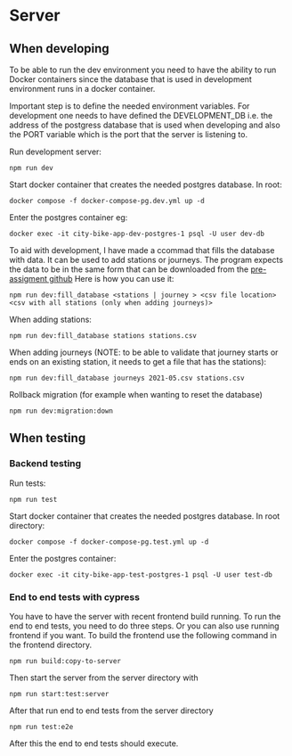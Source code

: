 # Server

## When developing

To be able to run the dev environment you need to have the ability to run Docker containers since the database that is used in development environment runs in a docker container.

Important step is to define the needed environment variables. For development one needs to have defined the DEVELOPMENT_DB i.e. the address of the postgress database that is used when developing and also the PORT variable which is the port that the server is listening to.

Run development server:

    npm run dev

Start docker container that creates the needed postgres database. In root:

    docker compose -f docker-compose-pg.dev.yml up -d

Enter the postgres container eg:

    docker exec -it city-bike-app-dev-postgres-1 psql -U user dev-db

To aid with development, I have made a ccommad that fills the database with data. It can be used to add stations or journeys. The program expects the data to be in the same form that can be downloaded from the [pre-assigment github](https://github.com/solita/dev-academy-2023-exercise) Here is how you can use it:

    npm run dev:fill_database <stations | journey > <csv file location> <csv with all stations (only when adding journeys)>

When adding stations:

    npm run dev:fill_database stations stations.csv

When adding journeys (NOTE: to be able to validate that journey starts or ends on an existing station, it needs to get a file that has the stations):

    npm run dev:fill_database journeys 2021-05.csv stations.csv

Rollback migration (for example when wanting to reset the database)

    npm run dev:migration:down

## When testing

### Backend testing

Run tests:

    npm run test

Start docker container that creates the needed postgres database. In root directory:

    docker compose -f docker-compose-pg.test.yml up -d

Enter the postgres container:

    docker exec -it city-bike-app-test-postgres-1 psql -U user test-db

### End to end tests with cypress

You have to have the server with recent frontend build running. To run the end to end tests, you need to do three steps. Or you can also use running frontend if you want. To build the frontend use the following command in the frontend directory.

    npm run build:copy-to-server

Then start the server from the server directory with

    npm run start:test:server

After that run end to end tests from the server directory

    npm run test:e2e

After this the end to end tests should execute.
